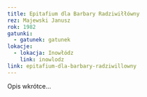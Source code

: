 ```yaml
---
title: Epitafium dla Barbary Radziwiłłówny
rez: Majewski Janusz
rok: 1982
gatunki: 
  - gatunek: gatunek
lokacje:
  - lokacja: Inowłódz
    link: inowlodz
link: epitafium-dla-barbary-radziwillowny
---
```

Opis wkrótce…
